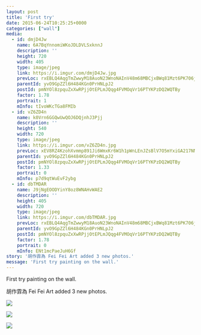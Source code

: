 ```yaml
---
layout: post
title: 'First try' 
date: 2015-06-24T10:25:25+0000 
categories: ["wall"] 
media:
  - id: dmjD4Jw
    name: 6A7BqYnnomiWKoJDLDVLSxknnJ
    description: ''   
    height: 720
    width: 405
    type: image/jpeg
    link: https://i.imgur.com/dmjD4Jw.jpg
    prevLoc: rxEBLQ4AqgTmZwwyM18AuoN23WnoNAInV48m68MBCjxBWq81Mzt6PK706j65uvOLNyQqAlT769yJK4k8SDl75mlYn4Co2mO6YOE4h1L53von8ZULWKMDRyZ1ilooE5KglxfP34QmzDo6tLqyMJ2LPPU8Pmp2KYGNTOKmg8ppRVsR2W8pOooVuklP5NkLVxHVJxNlQ6ZVSoXo17Xypph6v6LgV1DWT9P4LkjxxNIA0jx14VnGSJ0DWQoDEzcn3rK6NOXB
    parentId: yvO9GpZZl6H484KGn0PrHNLpJ2
    postId: pmNYOl8zpquZxXwRPjjOtEPLmJQqg4FVMOqVr16PTYKPzDQ2WQTBy
    factor: 1.78
    portrait: 1
    mInfo: tIvoWKcTGa8FMIb
  - id: vZ6ZD4n
    name: k0Vrn6GGQwUwQOJ6DQjnhJ3Pjj
    description: ''   
    height: 540
    width: 720
    type: image/jpeg
    link: https://i.imgur.com/vZ6ZD4n.jpg
    prevLoc: xEV8RZ4KzohXvmmp891Ji6WmxKr6W1h1pWnLEnJZsBlV7O5mYxiGA217NN9ZhgOn0OKNnNixzrXNJPj3SB0QQ4wRRksxM99l3opgs2oy92nOJ5Tk2RKp7myvcOlgnzGm7lT7KL84qQrnhJX0rK6OprhDxQVxrkxRSQBpKQGVnXiP55VkoOrjuWZ0NwwMOKu3x24zBg7lU8Knv8LlWzh4LjvE09w0CJBXJklXXwsGNGyq6EQniKR4rMOpr2iov7LqVxxjIWE
    parentId: yvO9GpZZl6H484KGn0PrHNLpJ2
    postId: pmNYOl8zpquZxXwRPjjOtEPLmJQqg4FVMOqVr16PTYKPzDQ2WQTBy
    factor: 1.33
    portrait: 0
    mInfo: p7d9qtWuEvF2ybg
  - id: dbTMDAR
    name: J9jNgEOODYinY8oz8WNAHvWAE2
    description: ''   
    height: 405
    width: 720
    type: image/jpeg
    link: https://i.imgur.com/dbTMDAR.jpg
    prevLoc: rxEBLQ4AqgTmZwwyM18AuoN23WnoNAInV48m68MBCjxBWq81Mzt6PK706j65uvOLNyQqAlT769yJK4k8SDL2Y9YY3jhLxAnV9O0oc1L53von89hL88jyJQ7vUlo4OMB7M1ipqpDPrYvXcLXVVPxD2qH8P5R59k97HOKmg8ppRVsR2W8pOooVuklP5NkP39U3wNRzoQM7T57J7PY034u6xQmm1QDMt13xpAWOlXSAplP7AXZLuJ0DWQoDEzcnXQ21j29j
    parentId: yvO9GpZZl6H484KGn0PrHNLpJ2
    postId: pmNYOl8zpquZxXwRPjjOtEPLmJQqg4FVMOqVr16PTYKPzDQ2WQTBy
    factor: 1.78
    portrait: 0
    mInfo: ENt1mcPaeJuH6Gf
story: '胡作霏為 Fei Fei Art added 3 new photos.'  
message: 'First try painting on the wall.'  
---
```


First try painting on the wall.
 
 
[//]: #story:
胡作霏為 Fei Fei Art added 3 new photos.


[//]: #media:  
<a href="https://i.imgur.com/dmjD4Jw.jpg"><img class="postImage" src="https://i.imgur.com/dmjD4Jwh.jpg" />  
</a>    


<a href="https://i.imgur.com/vZ6ZD4n.jpg"><img class="postImage" src="https://i.imgur.com/vZ6ZD4nh.jpg" />  
</a>    


<a href="https://i.imgur.com/dbTMDAR.jpg"><img class="postImage" src="https://i.imgur.com/dbTMDARh.jpg" />  
</a>   
